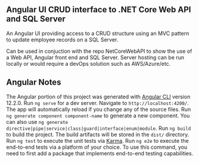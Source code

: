 ## Angular UI CRUD interface to .NET Core Web API and SQL Server

An Angular UI providing access to a CRUD structure using an MVC pattern to update employee records on a SQL Server.

Can be used in conjuction with the repo NetCoreWebAPI to show the use of a Web API, Angular front end and SQL Server. Server hosting can be run locally or would require a devOps solution such as AWS/Azure/etc.


## Angular Notes

The Angular portion of this project was generated with [Angular CLI](https://github.com/angular/angular-cli) version 12.2.0.
Run `ng serve` for a dev server. Navigate to `http://localhost:4200/`. The app will automatically reload if you change any of the source files.
Run `ng generate component component-name` to generate a new component. You can also use `ng generate directive|pipe|service|class|guard|interface|enum|module`.
Run `ng build` to build the project. The build artifacts will be stored in the `dist/` directory.
Run `ng test` to execute the unit tests via [Karma](https://karma-runner.github.io).
Run `ng e2e` to execute the end-to-end tests via a platform of your choice. To use this command, you need to first add a package that implements end-to-end testing capabilities.


